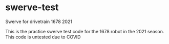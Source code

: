 # swerve-test
Swerve for drivetrain 1678 2021

This is the practice swerve test code for the 1678 robot in the 2021 season.
This code is untested due to COVID
